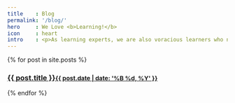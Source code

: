 ```yaml
---
title    : Blog
permalink: '/blog/'
hero     : We Love <b>Learning!</b>
icon     : heart
intro    : <p>As learning experts, we are also voracious learners who never stop seeking knowledge. On our blog, you'll find informative, actionable and fun insights about the learning industry—new trends, new technologies, best practices, customer stories and more. Have a topic you’d like us to delve into or to contribute yourself? <a href="#">Click here</a> to let us know.</p>
---
```


<section class="box_holder">

{% for post in site.posts %}
  <article class="blog_teaser" style="background-image: url({{site.blog_image_dir}}/{{ post.background }})">
    <a href="{{ post.url | prepend: site.baseurl }}">
      <h3>{{ post.title }}<small>{{ post.date | date: '%B %d, %Y' }}</small></h3>
    </a>
  </article>
{% endfor %}

</section>
